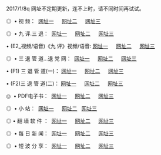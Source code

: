 2017/1/8q 网址不定期更新，连不上时，请不同时间再试试。
<p>◎   • 视 频： 
<a href="http://als.alsupnet.com/tv/" target="_blank">网址一</a> 　 
<a href="http://als.alsupnet.com/9018.html" target="_blank">网址二</a> 　 
<a href="http://als.alsupnet.com/9449.html" target="_blank">网址三</a></p>
<p>◎   • 九 评.三 退：  
<a href="http://als.alsupnet.com/tt/" target="_blank">网址一</a> 　 
<a href="http://als.alsupnet.com/v2/" target="_blank">网址二</a> 　 
<a href="http://als.alsupnet.com/t/" target="_blank">网址三</a> 　</p>
<p>  • (E2_视频/语音)《九 评》视频/语音: 
<a href="http://als.alsupnet.com/7738.html" target="_blank">网址一</a> 　 
<a href="http://als.alsupnet.com/7614.html" target="_blank">网址二</a> 　 
<a href="http://als.alsupnet.com/7633.html" target="_blank">网址三</a></p>
<p>◎   • 三 退 管 道...退 党 网：  
<a href="http://als.alsupnet.com/go/8/" target="_blank">网址一</a> 　 
<a href="http://als.alsupnet.com/go/8/" target="_blank">网址二</a> 　 
<a href="http://als.alsupnet.com/go/8/" target="_blank">网址三</a></p>
<p>  • (F1) 三 退 管 道(一)： 
<a href="http://als.alsupnet.com/dd/" target="_blank">网址一</a> 　 
<a href="http://als.alsupnet.com/dd/" target="_blank">网址二</a> 　 
<a href="http://als.alsupnet.com/dd/" target="_blank">网址三</a></p>
<p>  • (F2)三 退 管 道(二)： 
<a href="http://als.alsupnet.com/d/" target="_blank">网址一</a> 　 
<a href="http://als.alsupnet.com/d/" target="_blank">网址二</a> 　 
<a href="http://als.alsupnet.com/d/" target="_blank">网址三</a></p>
<p>◎   • PDF电子书：  
<a href="http://als.alsupnet.com/p/" target="_blank">网址一</a> 　 
<a href="http://als.alsupnet.com/p/" target="_blank">网址二</a> 　 
<a href="http://als.alsupnet.com/p/" target="_blank">网址三</a></p>
<p>◎ </span>  •  小 站：  
<a href="http://als.alsupnet.com/" target="_blank">网址一</a> 　 
<a href="http://als.alsupnet.com/" target="_blank">网址二</a>   
<a href="http://als.alsupnet.com/" target="_blank">网址三</a></p>
<p>◎  • 翻 墙 软 件 ：  
<a href="http://als.alsupnet.com/ff/" target="_blank">网址一</a> 　 
<a href="http://als.alsupnet.com/ff/" target="_blank">网址二</a> 　 
<a href="http://als.alsupnet.com/ff/" target="_blank">网址三</a></p>
<p>◎ </span>  • 每 日 新 闻：  
<a href="http://als.alsupnet.com/day/" target="_blank">网址一</a> 　 
<a href="http://als.alsupnet.com/day/" target="_blank">网址二</a> 　 
<a href="http://als.alsupnet.com/day/" target="_blank">网址三</a></p>
<p>◎ </span>  • 短 波 分 享：  
<a href="http://als.alsupnet.com/h/" target="_blank">网址一</a> 　 
<a href="http://als.alsupnet.com/h/" target="_blank">网址二</a> 　 
<a href="http://als.alsupnet.com/h/" target="_blank">网址三</a></p>

